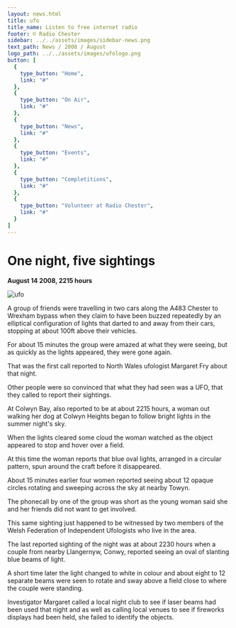 ```yaml
---
layout: news.html
title: ufo
title_name: Listen to free internet radio
footer: © Radio Chester
sidebar: ../../assets/images/sidebar-news.png
text_path: News / 2008 / August
logo_path: ../../assets/images/ufologo.png
button: [
  {
    type_button: "Home",
    link: "#"
  },
  {
    type_button: "On Air",
    link: "#"
  },
  {
    type_button: "News",
    link: "#"
  },
  {
    type_button: "Events",
    link: "#"
  },
  {
    type_button: "Completitions",
    link: "#"
  },
  {
    type_button: "Volunteer at Radio Chester",
    link: "#"
  }
]
---
```

# One night, five sightings

**August 14 2008, 2215 hours**

![ufo](../../assets/images/ufo.png)

A group of friends were travelling in two cars along the A483 Chester to Wrexham bypass when they claim to have been buzzed repeatedly by an elliptical configuration of lights that darted to and away from their cars, stopping at about 100ft above their vehicles.

For about 15 minutes the group were amazed at what they were seeing, but as quickly as the lights appeared, they were gone again.

That was the first call reported to North Wales ufologist Margaret Fry about that night.

Other people were so convinced that what they had seen was a UFO, that they called to report their sightings.

At Colwyn Bay, also reported to be at about 2215 hours, a woman out walking her dog at Colwyn Heights began to follow bright lights in the summer night's sky.

When the lights cleared some cloud the woman watched as the object appeared to stop and hover over a field.

At this time the woman reports that blue oval lights, arranged in a circular pattern, spun around the craft before it disappeared.

About 15 minutes earlier four women reported seeing about 12 opaque circles rotating and sweeping across the sky at nearby Towyn.

The phonecall by one of the group was short as the young woman said she and her friends did not want to get involved.

This same sighting just happened to be witnessed by two members of the Welsh Federation of Independent Ufologists who live in the area.

The last reported sighting of the night was at about 2230 hours when a couple from nearby Llangernyw, Conwy, reported seeing an oval of slanting blue beams of light.

A short time later the light changed to white in colour and about eight to 12 separate beams were seen to rotate and sway above a field close to where the couple were standing.

Investigator Margaret called a local night club to see if laser beams had been used that night and as well as calling local venues to see if fireworks displays had been held, she failed to identify the objects.
